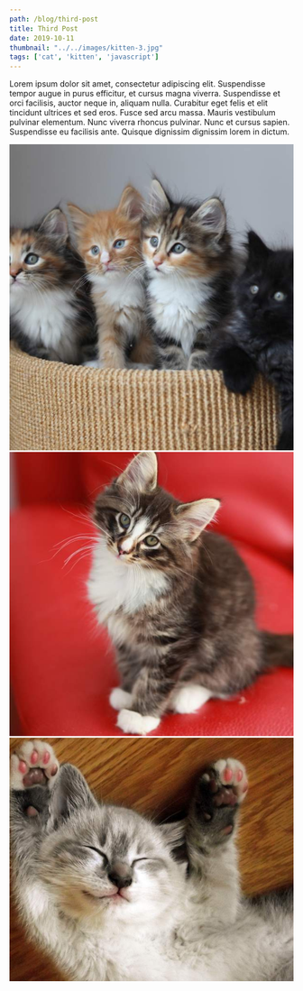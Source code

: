 ```yaml
---
path: /blog/third-post
title: Third Post
date: 2019-10-11
thumbnail: "../../images/kitten-3.jpg"
tags: ['cat', 'kitten', 'javascript']
---
```


Lorem ipsum dolor sit amet, consectetur adipiscing elit. Suspendisse tempor augue in purus efficitur, et cursus magna viverra. Suspendisse et orci facilisis, auctor neque in, aliquam nulla. Curabitur eget felis et elit tincidunt ultrices et sed eros. Fusce sed arcu massa. Mauris vestibulum pulvinar elementum. Nunc viverra rhoncus pulvinar. Nunc et cursus sapien. Suspendisse eu facilisis ante. Quisque dignissim dignissim lorem in dictum.

![Kitten Third](../../images/kitten-3.jpg) 
![Kitten One](../../images/kitten-1.jpg) 
![Kitten Two](../../images/kitten-2.jpg) 
